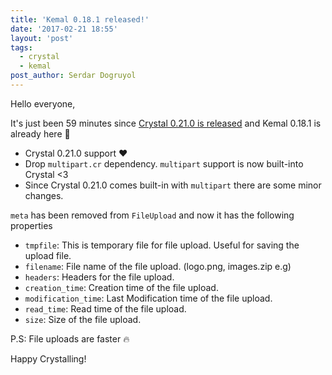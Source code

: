 ```yaml
---
title: 'Kemal 0.18.1 released!'
date: '2017-02-21 18:55'
layout: 'post'
tags:
  - crystal
  - kemal
post_author: Serdar Dogruyol
---
```


Hello everyone,

It's just been 59 minutes since [Crystal 0.21.0 is released](https://groups.google.com/forum/#!topic/crystal-lang/sGxeIxlLKX4) and Kemal 0.18.1 is already here :rocket: 

- Crystal 0.21.0 support :heart:
- Drop `multipart.cr` dependency. `multipart` support is now built-into Crystal <3
- Since Crystal 0.21.0 comes built-in with `multipart` there are some minor changes.

`meta` has been removed from `FileUpload` and now it has the following properties

  + `tmpfile`: This is temporary file for file upload. Useful for saving the upload file.
  + `filename`: File name of the file upload. (logo.png, images.zip e.g)
  + `headers`: Headers for the file upload.
  + `creation_time`: Creation time of the file upload.
  + `modification_time`: Last Modification time of the file upload.
  + `read_time`: Read time of the file upload.
  + `size`: Size of the file upload.

P.S: File uploads are faster :fire:

Happy Crystalling!